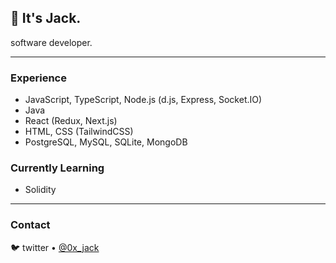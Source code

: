 ## 👋 **It's Jack.**  

software developer.


---

### Experience

- JavaScript, TypeScript, Node.js (d.js, Express, Socket.IO)  
- Java
- React (Redux, Next.js)
- HTML, CSS (TailwindCSS)
- PostgreSQL, MySQL, SQLite, MongoDB

### Currently Learning
- Solidity

---

### Contact

🐦 twitter • [@0x_jack](twitter.com/0x_jack)
